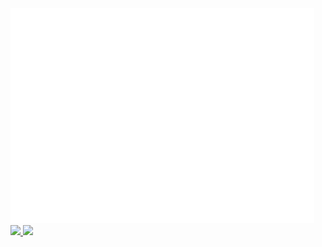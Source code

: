 <div style="float: left; margin-right: 18px">

<a href="https://codeforces.com/profile/jbhus">
  <img src="https://raw.githubusercontent.com/CodeCamper-Sub/cf-stats/main/output/light_card.svg" />
</a>

</div>

<div style="margin-top: 5px;">

<a href="https://atcoder.jp/users/jbhus" style="margin-top: 5px;">
  <img src="https://img.shields.io/endpoint?url=https%3A%2F%2Fatcoder-badges.now.sh%2Fapi%2Fatcoder%2Fjson%2Fjbhus" />
</a>

<a href="https://solved.ac/gksrudtn99">
  <img src="http://mazassumnida.wtf/api/v2/generate_badge?boj=gksrudtn99" />
</a>

</div>